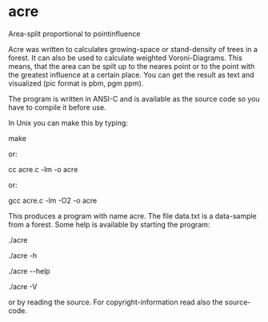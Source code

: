 # acre
Area-split proportional to pointinfluence 

   Acre was written to calculates growing-space or stand-density of trees
   in a forest. It can also be used to calculate weighted Voroni-Diagrams.
   This means, that the area can be spilt up to the neares point or to the
   point with the greatest influence at a certain place. You can get the
   result as text and visualized (pic format is pbm, pgm ppm).

   The program is written in ANSI-C and is available as the source code so
   you have to compile it before use.

   In Unix you can make this by typing:

   make

   or:

   cc acre.c -lm -o acre

   or:

   gcc acre.c -lm -O2 -o acre

   This produces a program with name acre. The file data.txt is a
   data-sample from a forest. Some help is available by starting the
   program:

   ./acre

   ./acre -h

   ./acre --help

   ./acre -V

   or by reading the source. For copyright-information read also the
   source-code.
